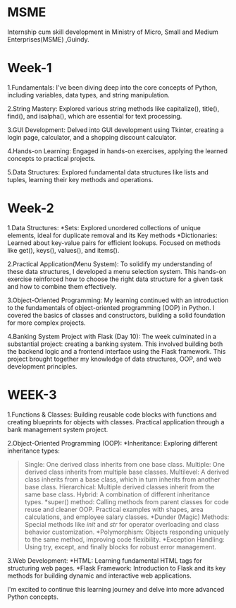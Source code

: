 # MSME 
Internship cum skill development in Ministry of Micro, Small and Medium Enterprises(MSME) ,Guindy.

# Week-1
1.Fundamentals: I've been diving deep into the core concepts of Python, including variables, data types, and string manipulation.

2.String Mastery: Explored various string methods like capitalize(), title(), find(), and isalpha(), which are essential for text processing.

3.GUI Development: Delved into GUI development using Tkinter, creating a login page, calculator, and a shopping discount calculator.

4.Hands-on Learning: Engaged in hands-on exercises, applying the learned concepts to practical projects.

5.Data Structures: Explored fundamental data structures like lists and tuples, learning their key methods and operations.

# Week-2
1.Data Structures:
*Sets: Explored unordered collections of unique elements, ideal for duplicate removal and its Key methods 
*Dictionaries: Learned about key-value pairs for efficient lookups. Focused on methods like get(), keys(), values(), and items().

2.Practical Application(Menu System): To solidify my understanding of these data structures, I developed a menu selection system. This hands-on exercise reinforced how to choose the right data structure for a given task and how to combine them effectively.

3.Object-Oriented Programming: My learning continued with an introduction to the fundamentals of object-oriented programming (OOP) in Python.  I covered the basics of classes and constructors, building a solid foundation for more complex projects.

4.Banking System Project with Flask (Day 10): The week culminated in a substantial project: creating a banking system.  This involved building both the backend logic and a frontend interface using the Flask framework.  This project brought together my knowledge of data structures, OOP, and web development principles.

# WEEK-3  

1.Functions & Classes:
 Building reusable code blocks with functions and creating blueprints for objects with classes. Practical application through a bank management system project.

2.Object-Oriented Programming (OOP):
*Inheritance: Exploring different inheritance types:
 >Single: One derived class inherits from one base class.
 >Multiple: One derived class inherits from multiple base classes.
 >Multilevel: A derived class inherits from a base class, which in turn inherits from another base class.
 >Hierarchical: Multiple derived classes inherit from the same base class.
 >Hybrid: A combination of different inheritance types.
*super() method: Calling methods from parent classes for code reuse and cleaner OOP. Practical examples with shapes, area calculations, and employee salary classes.
*Dunder (Magic) Methods: Special methods like _init_ and _str_ for operator overloading and class behavior customization.
*Polymorphism: Objects responding uniquely to the same method, improving code flexibility.
*Exception Handling: Using try, except, and finally blocks for robust error management.

3.Web Development:
*HTML: Learning fundamental HTML tags for structuring web pages.
*Flask Framework: Introduction to Flask and its key methods for building dynamic and interactive web applications.

I'm excited to continue this learning journey and delve into more advanced Python concepts.
